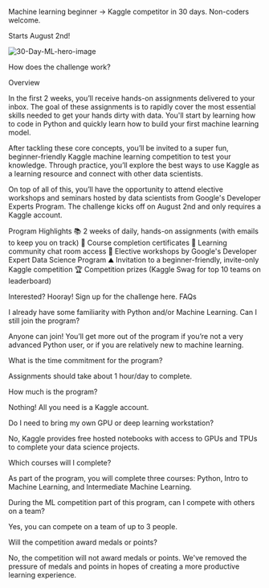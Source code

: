 Machine learning beginner → Kaggle competitor in 30 days. Non-coders welcome.

Starts August 2nd!




![30-Day-ML-hero-image](https://storage.googleapis.com/kaggle-media/Images/30_Days_ML_Hero.png)

How does the challenge work?

Overview

In the first 2 weeks, you’ll receive hands-on assignments delivered to your inbox. The goal of these assignments is to rapidly cover the most essential skills needed to get your hands dirty with data. You'll start by learning how to code in Python and quickly learn how to build your first machine learning model.

After tackling these core concepts, you’ll be invited to a super fun, beginner-friendly Kaggle machine learning competition to test your knowledge. Through practice, you’ll explore the best ways to use Kaggle as a learning resource and connect with other data scientists.

On top of all of this, you’ll have the opportunity to attend elective workshops and seminars hosted by data scientists from Google's Developer Experts Program. The challenge kicks off on August 2nd and only requires a Kaggle account.

Program Highlights
📚 2 weeks of daily, hands-on assignments (with emails to keep you on track) 	📃 Course completion certificates 	💬 Learning community chat room access
🎥 Elective workshops by Google's Developer Expert Data Science Program 	⛰️ Invitation to a beginner-friendly, invite-only Kaggle competition 	🏆 Competition prizes (Kaggle Swag for top 10 teams on leaderboard)

Interested? Hooray! Sign up for the challenge here.
FAQs

I already have some familiarity with Python and/or Machine Learning. Can I still join the program?

Anyone can join! You’ll get more out of the program if you’re not a very advanced Python user, or if you are relatively new to machine learning.

What is the time commitment for the program?

Assignments should take about 1 hour/day to complete.

How much is the program?

Nothing! All you need is a Kaggle account.

Do I need to bring my own GPU or deep learning workstation?

No, Kaggle provides free hosted notebooks with access to GPUs and TPUs to complete your data science projects.

Which courses will I complete?

As part of the program, you will complete three courses: Python, Intro to Machine Learning, and Intermediate Machine Learning.

During the ML competition part of this program, can I compete with others on a team?

Yes, you can compete on a team of up to 3 people.

Will the competition award medals or points?

No, the competition will not award medals or points. We've removed the pressure of medals and points in hopes of creating a more productive learning experience.

